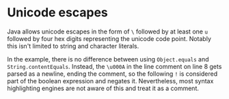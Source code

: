 # Unicode escapes

Java allows unicode escapes in the form of `\` followed by at least one `u`
followed by four hex digits representing the unicode code point. Notably this
isn't limited to string and character literals.

In the example, there is no difference between using `Object.equals` and
`String.contentEquals`. Instead, the `\u000A` in the line comment on line 8
gets parsed as a newline, ending the comment, so the following `!` is considered
part of the boolean expression and negates it. Nevertheless, most syntax highlighting
engines are not aware of this and treat it as a comment.
